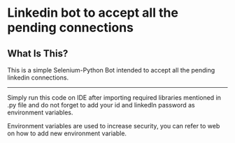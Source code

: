 Linkedin bot to accept all the pending connections
==============================

What Is This?
-------------

This is a simple Selenium-Python Bot intended to accept all the pending linkedin connections.

--------------

Simply run this code on IDE after importing required libraries mentioned in .py file and do not forget to add your id and linkedIn password as environment variables.

Environment variables are used to increase security, you can refer to web on how to add new environment variable.



